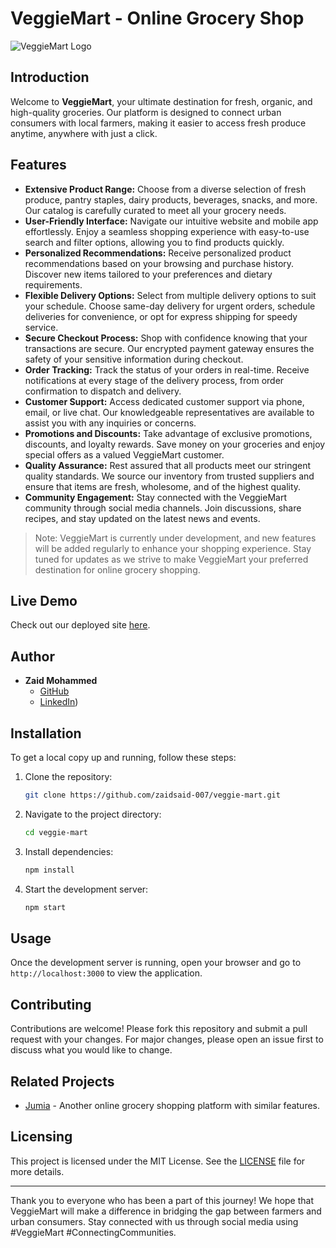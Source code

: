 # VeggieMart - Online Grocery Shop

![VeggieMart Logo](https://drive.google.com/file/d/1O3wH40t-46ejeitErtK0cI5a9oeisy3i/view?usp=drive_link)

## Introduction

Welcome to **VeggieMart**, your ultimate destination for fresh, organic, and high-quality groceries. Our platform is designed to connect urban consumers with local farmers, making it easier to access fresh produce anytime, anywhere with just a click.

## Features

- **Extensive Product Range:** Choose from a diverse selection of fresh produce, pantry staples, dairy products, beverages, snacks, and more. Our catalog is carefully curated to meet all your grocery needs.
- **User-Friendly Interface:** Navigate our intuitive website and mobile app effortlessly. Enjoy a seamless shopping experience with easy-to-use search and filter options, allowing you to find products quickly.
- **Personalized Recommendations:** Receive personalized product recommendations based on your browsing and purchase history. Discover new items tailored to your preferences and dietary requirements.
- **Flexible Delivery Options:** Select from multiple delivery options to suit your schedule. Choose same-day delivery for urgent orders, schedule deliveries for convenience, or opt for express shipping for speedy service.
- **Secure Checkout Process:** Shop with confidence knowing that your transactions are secure. Our encrypted payment gateway ensures the safety of your sensitive information during checkout.
- **Order Tracking:** Track the status of your orders in real-time. Receive notifications at every stage of the delivery process, from order confirmation to dispatch and delivery.
- **Customer Support:** Access dedicated customer support via phone, email, or live chat. Our knowledgeable representatives are available to assist you with any inquiries or concerns.
- **Promotions and Discounts:** Take advantage of exclusive promotions, discounts, and loyalty rewards. Save money on your groceries and enjoy special offers as a valued VeggieMart customer.
- **Quality Assurance:** Rest assured that all products meet our stringent quality standards. We source our inventory from trusted suppliers and ensure that items are fresh, wholesome, and of the highest quality.
- **Community Engagement:** Stay connected with the VeggieMart community through social media channels. Join discussions, share recipes, and stay updated on the latest news and events.

> Note: VeggieMart is currently under development, and new features will be added regularly to enhance your shopping experience. Stay tuned for updates as we strive to make VeggieMart your preferred destination for online grocery shopping.

## Live Demo

Check out our deployed site [here](https://your-deployed-site-link.com).

## Author

- **Zaid Mohammed**
  - [GitHub](https://github.com/zaidsaid-007/VeggieMart)
  - [LinkedIn](https://www.linkedin.com/pulse/veggiemart-bridging-gap-between-farmers-urban-zaid-mohammed-awcnf/))

## Installation

To get a local copy up and running, follow these steps:

1. Clone the repository:
    ```sh
    git clone https://github.com/zaidsaid-007/veggie-mart.git
    ```
2. Navigate to the project directory:
    ```sh
    cd veggie-mart
    ```
3. Install dependencies:
    ```sh
    npm install
    ```
4. Start the development server:
    ```sh
    npm start
    ```

## Usage

Once the development server is running, open your browser and go to `http://localhost:3000` to view the application.

## Contributing

Contributions are welcome! Please fork this repository and submit a pull request with your changes. For major changes, please open an issue first to discuss what you would like to change.

## Related Projects

- [Jumia]((https://www.jumia.co.ke/)) - Another online grocery shopping platform with similar features.

## Licensing

This project is licensed under the MIT License. See the [LICENSE](LICENSE) file for more details.



---

Thank you to everyone who has been a part of this journey! We hope that VeggieMart will make a difference in bridging the gap between farmers and urban consumers. Stay connected with us through social media using #VeggieMart #ConnectingCommunities.
